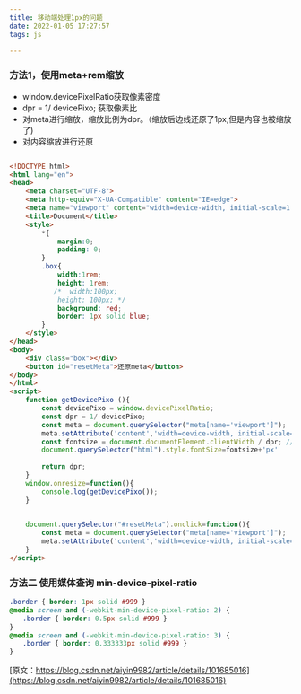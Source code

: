 ```yaml
---
title: 移动端处理1px的问题
date: 2022-01-05 17:27:57
tags: js

---
```


### 方法1，使用meta+rem缩放

*  window.devicePixelRatio获取像素密度
* dpr = 1/ devicePixo;  获取像素比
* 对meta进行缩放，缩放比例为dpr。（缩放后边线还原了1px,但是内容也被缩放了)
* 对内容缩放进行还原

``````html

<!DOCTYPE html>
<html lang="en">
<head>
    <meta charset="UTF-8">
    <meta http-equiv="X-UA-Compatible" content="IE=edge">
    <meta name="viewport" content="width=device-width, initial-scale=1.0">
    <title>Document</title>
    <style>
        *{
            margin:0;
            padding: 0;
        }
        .box{
            width:1rem;
            height: 1rem;
           /*  width:100px;
            height: 100px; */
            background: red;
            border: 1px solid blue;
        }
    </style>
</head>
<body>
    <div class="box"></div>
    <button id="resetMeta">还原meta</button>
</body>
</html>
<script>
    function getDevicePixo (){
        const devicePixo = window.devicePixelRatio;
        const dpr = 1/ devicePixo;
        const meta = document.querySelector("meta[name='viewport']");
        meta.setAttribute('content','width=device-width, initial-scale='+dpr);
        const fontsize = document.documentElement.clientWidth / dpr; //100
        document.querySelector("html").style.fontSize=fontsize+'px' 
 
        return dpr;
    }
    window.onresize=function(){
        console.log(getDevicePixo());
    }

      
    document.querySelector("#resetMeta").onclick=function(){
        const meta = document.querySelector("meta[name='viewport']");
        meta.setAttribute('content','width=device-width, initial-scale='+1);
    }
</script>
``````



### 方法二   使用媒体查询  min-device-pixel-ratio

``````css
.border { border: 1px solid #999 }
@media screen and (-webkit-min-device-pixel-ratio: 2) {
　　.border { border: 0.5px solid #999 }
}
@media screen and (-webkit-min-device-pixel-ratio: 3) {
　　.border { border: 0.333333px solid #999 }
}
``````

[原文：https://blog.csdn.net/aiyin9982/article/details/101685016](https://blog.csdn.net/aiyin9982/article/details/101685016)

